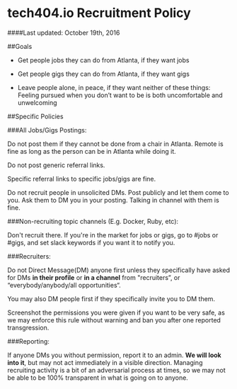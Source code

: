 
# tech404.io Recruitment Policy

####Last updated: October 19th, 2016

##Goals

* Get people jobs they can do from Atlanta, if they want jobs

* Get people gigs they can do from Atlanta, if they want gigs

* Leave people alone, in peace, if they want neither of these things: Feeling pursued when you don’t want to be is both uncomfortable and unwelcoming

##Specific Policies 

###All Jobs/Gigs Postings:

Do not post them if they cannot be done from a chair in Atlanta. Remote is fine as long as the person can be in Atlanta while doing it.

Do not post generic referral links. 

Specific referral links to specific jobs/gigs are fine.

Do not recruit people in unsolicited DMs. Post publicly and let them come to you. Ask them to DM you in your posting. Talking in channel with them is fine.

###Non-recruiting topic channels (E.g. Docker, Ruby, etc):

Don't recruit there. If you're in the market for jobs or gigs, go to #jobs or #gigs, and set slack keywords if you want it to notify you.

###Recruiters: 

Do not Direct Message(DM) anyone first unless they specifically have asked for DMs **in their profile** or **in a channel** from "recruiters”, or “everybody/anybody/all opportunities“. 

You may also DM people first if they specifically invite you to DM them. 

Screenshot the permissions you were given if you want to be very safe, as we may enforce this rule without warning and ban you after one reported transgression. 

###Reporting: 

If anyone DMs you without permission, report it to an admin. **We will look into it**, but may not act immediately in a visible direction. Managing recruiting activity is a bit of an adversarial process at times, so we may not be able to be 100% transparent in what is going on to anyone.
